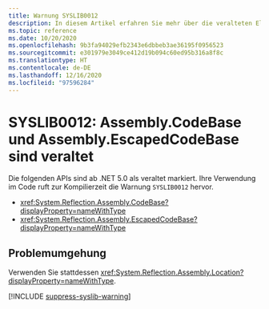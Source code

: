 ```yaml
---
title: Warnung SYSLIB0012
description: In diesem Artikel erfahren Sie mehr über die veralteten Elemente, die zur Kompilierzeit die Warnung SYSLIB0012 generieren.
ms.topic: reference
ms.date: 10/20/2020
ms.openlocfilehash: 9b3fa94029efb2343e6dbbeb3ae36195f0956523
ms.sourcegitcommit: e301979e3049ce412d19b094c60ed95b316a8f8c
ms.translationtype: HT
ms.contentlocale: de-DE
ms.lasthandoff: 12/16/2020
ms.locfileid: "97596284"
---
```

# <a name="syslib0012-assemblycodebase-and-assemblyescapedcodebase-are-obsolete"></a>SYSLIB0012: Assembly.CodeBase und Assembly.EscapedCodeBase sind veraltet

Die folgenden APIs sind ab .NET 5.0 als veraltet markiert. Ihre Verwendung im Code ruft zur Kompilierzeit die Warnung `SYSLIB0012` hervor.

- <xref:System.Reflection.Assembly.CodeBase?displayProperty=nameWithType>
- <xref:System.Reflection.Assembly.EscapedCodeBase?displayProperty=nameWithType>

## <a name="workarounds"></a>Problemumgehung

Verwenden Sie stattdessen <xref:System.Reflection.Assembly.Location?displayProperty=nameWithType>.

[!INCLUDE [suppress-syslib-warning](../../../../includes/suppress-syslib-warning.md)]
